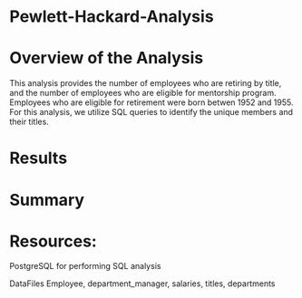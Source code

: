 # Pewlett-Hackard-Analysis
# Overview of the Analysis 
This analysis provides the number of employees who are retiring by title, and the number of employees who are eligible for mentorship program. Employees who are eligible for retirement were born betwen 1952 and 1955. For this analysis, we utilize SQL queries to  identify the unique members and their titles.

# Results



# Summary

# Resources:
PostgreSQL for performing SQL analysis

DataFiles 
Employee, department_manager, salaries, titles, departments
